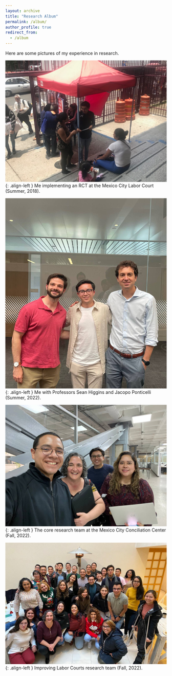 ```yaml
---
layout: archive
title: "Research Album"
permalink: /album/
author_profile: true
redirect_from:
  - /album
---
```


Here are some pictures of my experience in research.

![image-left](/images/implementing_erick.jpg){: .align-left }
Me implementing an RCT at the Mexico City Labor Court (Summer, 2018).

![image-left](/images/sean_erick_jacopo.jpg){: .align-left }
Me with Professors Sean Higgins and Jacopo Ponticelli (Summer, 2022).

![image-left](/images/research__ccl.jpg){: .align-left }
The core research team at the Mexico City Conciliation Center (Fall, 2022).

![image-left](/images/research_team.jpg){: .align-left }
Improving Labor Courts research team (Fall, 2022).
